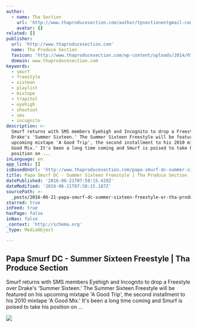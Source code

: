 ```yaml
---
author:
  - name: Tha Section
    url: 'http://www.thaproducesection.com/author/tpsectionentgmail-com/'
    avatar: {}
related: []
publisher:
  url: 'http://www.thaproducesection.com'
  name: Tha Produce Section
  favicon: 'http://www.thaproducesection.com/wp-content/uploads/2014/07/favicon.ico'
  domain: www.thaproducesection.com
keywords:
  - smurf
  - freestyle
  - sixteen
  - playlist
  - mixtape
  - trapitol
  - eyehigh
  - shoutout
  - sms
  - incognito
description: >-
  Smurf returns with SMS members Eyehigh and Incognito to drop a Freestyle over
  Drake's 'Summer Sixteen.' The Summer Sixteen Freestyle will be featured on his
  upcoming mixtape 'A Good Trip', the second installment to his 2010 mixtape 'A
  Good Mix.' It's been a long time coming and Smurf is poised to take his
  position on ...
inLanguage: en
app_links: []
isBasedOnUrl: 'http://www.thaproducesection.com/papa-smurf-dc-summer-sixteen-freestyle/'
title: Papa Smurf DC - Summer Sixteen Freestyle | Tha Produce Section
datePublished: '2016-06-21T07:58:15.429Z'
dateModified: '2016-06-21T07:58:15.187Z'
sourcePath: >-
  _posts/2016-06-21-papa-smurf-dc-summer-sixteen-freestyle-or-tha-produce-secti.md
starred: true
inFeed: true
hasPage: false
inNav: false
_context: 'http://schema.org'
_type: MediaObject

---
```

<article style=""><h1>Papa Smurf DC - Summer Sixteen Freestyle | Tha Produce Section</h1><p>Smurf returns with SMS members Eyehigh and Incognito to drop a Freestyle over Drake's 'Summer Sixteen.' The Summer Sixteen Freestyle will be featured on his upcoming mixtape 'A Good Trip', the second installment to his 2010 mixtape 'A Good Mix.' It's been a long time coming and Smurf is poised to take his position on ...</p><img src="http://www.thaproducesection.com/wp-content/uploads/2016/06/SUMMER-SIXTEEN-FREESTYLE.jpg" /></article>